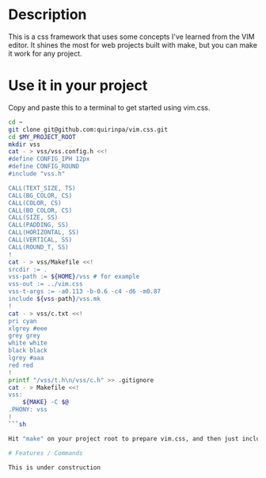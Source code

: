 # Description

This is a css framework that uses some concepts I've learned from the VIM editor.
It shines the most for web projects built with make, but you can make it work for any project.

# Use it in your project

Copy and paste this to a terminal to get started using vim.css.

```sh
cd ~
git clone git@github.com:quirinpa/vim.css.git
cd $MY_PROJECT_ROOT
mkdir vss
cat - > vss/vss.config.h <<!
#define CONFIG_IPH 12px
#define CONFIG_ROUND
#include "vss.h"

CALL(TEXT_SIZE, TS)
CALL(BG_COLOR, CS)
CALL(COLOR, CS)
CALL(BO_COLOR, CS)
CALL(SIZE, SS)
CALL(PADDING, SS)
CALL(HORIZONTAL, SS)
CALL(VERTICAL, SS)
CALL(ROUND_T, SS)
!
cat - > vss/Makefile <<!
srcdir := .
vss-path := ${HOME}/vss # for example
vss-out := ../vim.css
vss-t-args := -a0.113 -b-0.6 -c4 -d6 -m0.87
include ${vss-path}/vss.mk
!
cat - > vss/c.txt <<!
pri cyan
xlgrey #eee
grey grey
white white
black black
lgrey #aaa
red red
!
printf "/vss/t.h\n/vss/c.h" >> .gitignore
cat - > Makefile <<!
vss:
	${MAKE} -C $@
.PHONY: vss
!
```sh

Hit "make" on your project root to prepare vim.css, and then just include it in your html.

# Features / Commands

This is under construction
